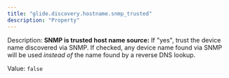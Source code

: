 ```yaml
---
title: "glide.discovery.hostname.snmp_trusted"
description: "Property"
---
```


Description: <b>SNMP is trusted host name source:</b> If "yes", trust the device name discovered via SNMP.  If checked, any device name found via SNMP will be used <i>instead of</i> the name found by a reverse DNS lookup.

Value: `false`